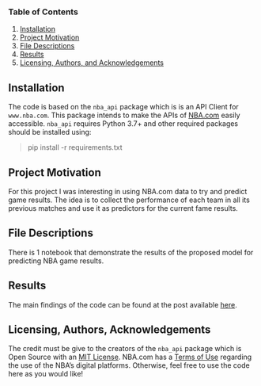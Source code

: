 
### Table of Contents

1. [Installation](#installation)
2. [Project Motivation](#motivation)
3. [File Descriptions](#files)
4. [Results](#results)
5. [Licensing, Authors, and Acknowledgements](#licensing)

## Installation <a name="installation"></a>

The code is based on the `nba_api` package which is is an API Client for `www.nba.com`. This package intends to make the APIs of [NBA.com](https://www.nba.com/) easily accessible. `nba_api` requires Python 3.7+  and other required packages should be installed using:

> pip install -r requirements.txt

## Project Motivation<a name="motivation"></a>

For this project I was interesting in using NBA.com data to try and predict game results. The idea is to collect the performance of each team in all its previous matches and use it as predictors for the current fame results. 

## File Descriptions <a name="files"></a>

There is 1 notebook that demonstrate the results of the proposed model for predicting NBA game results.

## Results<a name="results"></a>

The main findings of the code can be found at the post available [here](https://medium.com/@egozi5/unveiling-the-challenge-predicting-nba-match-wins-from-past-performance-bf135cd39403).

## Licensing, Authors, Acknowledgements<a name="licensing"></a>

The credit must be give to the creators of the `nba_api` package which is Open Source with an [MIT License](https://github.com/swar/nba_api/blob/master/LICENSE).
NBA.com has a [Terms of Use](https://www.nba.com/termsofuse) regarding the use of the NBA’s digital platforms.
Otherwise, feel free to use the code here as you would like! 

